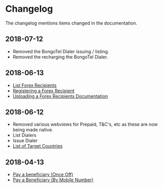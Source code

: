# Changelog

The changelog mentions items changed in the documentation.

## 2018-07-12

 * Removed the BongoTel Dialer issuing / listing.
 * Removed the recharging the BongoTel Dialer.

## 2018-06-13

 * <a href="#list-forex-recipients">List Forex Recipients</a>
 * <a href="#registering-a-forex-receipient">Registering a Forex Recipient</a>
 * <a href="#uploading-a-forex-recipients-documentation">Uploading a Forex Recipients Documentation</a>

## 2018-06-12

 * Removed various webviews for Prepaid, T&C's, etc as these are now being made native.
 * List Dialers
 * Issue Dialer
 * <a href="#list-of-target-countries">List of Target Countries</a>

## 2018-04-13

 * <a href="#pay-a-beneficiary-once-off">Pay a beneficiary (Once Off)</a>
 * <a href="#pay-a-beneficiary-by-mobile-number">Pay a Beneficiary (By Mobile Number)</a>
